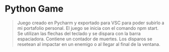 # Python Game

> Juego creado en Pycharm y exportado para VSC para poder subirlo a mi portafolio personal. 
> El juego se inicia con el comando npm start.
> Se utilizan las flechas del teclado y se dispara con la barra espaciadora.
> Contiene un contador de muertes.
> Los disparos se resetean al impactar en un enemigo o al llegar al final de la ventana.
